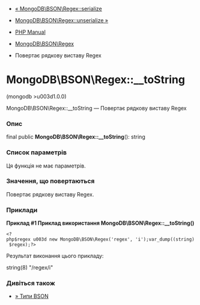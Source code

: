 - [« MongoDB\BSON\Regex::serialize](mongodb-bson-regex.serialize.md)
- [MongoDB\BSON\Regex::unserialize
»](mongodb-bson-regex.unserialize.md)

- [PHP Manual](index.md)
- [MongoDB\BSON\Regex](class.mongodb-bson-regex.md)
- Повертає рядкову виставу Regex

# MongoDB\BSON\Regex::\_\_toString

(mongodb \>u003d1.0.0)

MongoDB\BSON\Regex::\_\_toString — Повертає рядкову виставу
Regex

### Опис

final public **MongoDB\BSON\Regex::\_\_toString**(): string

### Список параметрів

Ця функція не має параметрів.

### Значення, що повертаються

Повертає рядкову виставу Regex.

### Приклади

**Приклад #1 Приклад використання
**MongoDB\BSON\Regex::\_\_toString()****

` <?php$regex u003d new MongoDB\BSON\Regex('regex', 'i');var_dump((string) $regex);?> `

Результат виконання цього прикладу:

string(8) "/regex/i"

### Дивіться також

- [» Типи
BSON](https://www.mongodb.com/docs/manual/reference/bson-types/)
